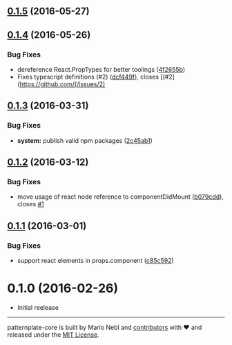 <a name="0.1.5"></a>
## [0.1.5](https://github.com/marionebl/react-jogwheel/compare/v0.1.4...v0.1.5) (2016-05-27)




<a name="0.1.4"></a>
## [0.1.4](https://github.com/marionebl/react-jogwheel/compare/v0.1.3...v0.1.4) (2016-05-26)


### Bug Fixes

* dereference React.PropTypes for better toolings ([4f2655b](https://github.com/marionebl/react-jogwheel/commit/4f2655b))
* Fixes typescript definitions (#2) ([dcf449f](https://github.com/marionebl/react-jogwheel/commit/dcf449f)), closes [(#2](https://github.com/(/issues/2)



<a name="0.1.3"></a>
## [0.1.3](https://github.com/marionebl/react-jogwheel/compare/v0.1.2...v0.1.3) (2016-03-31)


### Bug Fixes

* **system:** publish valid npm packages ([2c45ab1](https://github.com/marionebl/react-jogwheel/commit/2c45ab1))



<a name="0.1.2"></a>
## [0.1.2](https://github.com/marionebl/react-jogwheel/compare/v0.1.1...v0.1.2) (2016-03-12)


### Bug Fixes

* move usage of react node reference to componentDidMount ([b079cdd](https://github.com/marionebl/react-jogwheel/commit/b079cdd)), closes [#1](https://github.com/marionebl/react-jogwheel/issues/1)



<a name="0.1.1"></a>
## [0.1.1](https://github.com/marionebl/react-jogwheel/compare/v0.1.0...v0.1.1) (2016-03-01)


### Bug Fixes

* support react elements in props.component ([c85c592](https://github.com/marionebl/react-jogwheel/commit/c85c592))



<a name="0.1.0"></a>
# 0.1.0 (2016-02-26)
* Initial reelease

---

patternplate-core is built by Mario Nebl and [contributors](./documentation/contributors.md)
with :heart: and released under the [MIT License](./license.md).
